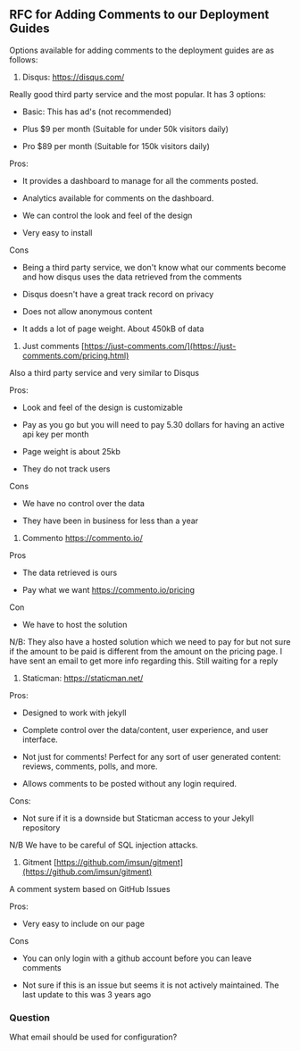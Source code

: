 
## RFC for Adding Comments to our Deployment Guides

  

Options available for adding comments to the deployment guides are as follows:

  
1. Disqus: <https://disqus.com/>

Really good third party service and the most popular. It has 3 options:

- Basic: This has ad's (not recommended)

- Plus $9 per month (Suitable for under 50k visitors daily)

- Pro $89 per month (Suitable for 150k visitors daily)

  

Pros:

- It provides a dashboard to manage for all the comments posted.

- Analytics available for comments on the dashboard.

- We can control the look and feel of the design

- Very easy to install


Cons

- Being a third party service, we don't know what our comments become and how disqus uses the data retrieved from the comments

- Disqus doesn't have a great track record on privacy

- Does not allow anonymous content

- It adds a lot of page weight. About 450kB of data

  

1. Just comments [https://just-comments.com/](https://just-comments.com/pricing.html)

Also a third party service and very similar to Disqus

  
Pros:

- Look and feel of the design is customizable

- Pay as you go but you will need to pay 5.30 dollars for having an active api key per month

- Page weight is about 25kb

- They do not track users

  

Cons

- We have no control over the data

- They have been in business for less than a year


1. Commento <https://commento.io/>

Pros

- The data retrieved is ours
  
- Pay what we want <https://commento.io/pricing>

  

Con
- We have to host the solution

N/B: They also have a hosted solution which we need to pay for but not sure if the amount to be paid is different from the amount on the pricing page. I have sent an email to get more info regarding this. Still waiting for a reply

  

1. Staticman: <https://staticman.net/>

Pros:
- Designed to work with jekyll

- Complete control over the data/content, user experience, and user interface.

- Not just for comments! Perfect for any sort of user generated content: reviews, comments, polls, and more.

- Allows comments to be posted without any login required.

  

Cons:

- Not sure if it is a downside but Staticman access to your Jekyll repository


N/B We have to be careful of SQL injection attacks.

  

1.  Gitment [https://github.com/imsun/gitment](https://github.com/imsun/gitment)

A comment system based on GitHub Issues

Pros:

- Very easy to include on our page

  

Cons

- You can only login with a github account before you can leave comments

- Not sure if this is an issue but seems it is not actively maintained. The last update to this was 3 years ago

  

### Question
What email should be used for configuration?
